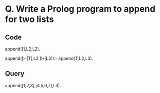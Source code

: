 # Q. Write a Prolog program to append for two lists

## Code

append([],L2,L2).

append([H|T],L2,[H|L3]):-
    append(T,L2,L3).

## Query

append([1,2,3],[4,5,6,7],L3).
